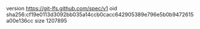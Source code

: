 version https://git-lfs.github.com/spec/v1
oid sha256:cf19e0113d3092bb035a14ccb0cacc642905389e796e5b0b9472615a00e136cc
size 1207895
